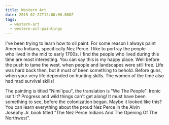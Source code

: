 ```yaml
---
title: Western Art
date: 2015-02-22T12:00:00.000Z
tags:
  - western-art
  - western-oil-paintings
---
```


I've been trying to learn how to oil paint. For some reason I always paint America Indians, specifically Nez Perce. I like to portray the people who lived in the mid to early 1700s. I find the people who lived during this time are most interesting. You can say this is my happy place. Well before the push to tame the west, when people and landscapes were still free. Life was hard back then, but it must of been something to behold. Before guns, when your very life depended on hunting skills. The women of the time also had mad survival skills!

The painting is titled "Nimi'ipuu", the translation is "We The People". Ironic isn't it? Progress and wild things can't get along! It must have been something to see, before the colonization began. Maybe it looked like this? You can learn everything about the proud Nez Perce in the Alvin Josephy Jr. book titled "The Nez Perce Indians And The Opening Of The Northwest".

